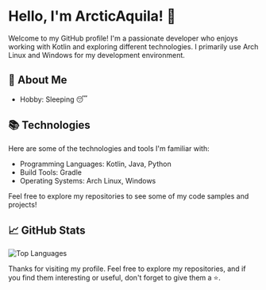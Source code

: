 # Hello, I'm ArcticAquila! 👋

Welcome to my GitHub profile! I'm a passionate developer who enjoys working with Kotlin and exploring different technologies. I primarily use Arch Linux and Windows for my development environment.

## 💬 About Me

- Hobby: Sleeping 😴

## 📚 Technologies

Here are some of the technologies and tools I'm familiar with:

- Programming Languages: Kotlin, Java, Python
- Build Tools: Gradle
- Operating Systems: Arch Linux, Windows

Feel free to explore my repositories to see some of my code samples and projects!

## 📈 GitHub Stats

![Top Languages](https://github-readme-stats.vercel.app/api/top-langs/?username=ArcticAquila&layout=compact&theme=radical&include_forks=true&exclude_repo=android_kernel_samsung_a03&exclude_repo=android_device_samsung_a03s)

Thanks for visiting my profile. Feel free to explore my repositories, and if you find them interesting or useful, don't forget to give them a ⭐️.
